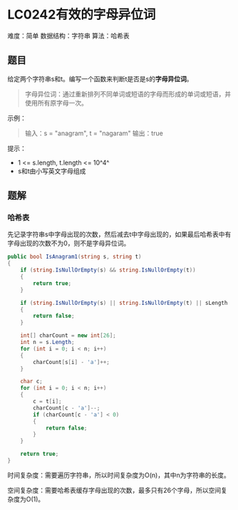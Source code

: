 # LC0242有效的字母异位词

难度：简单
数据结构：字符串
算法：哈希表

## 题目

给定两个字符串s和t。编写一个函数来判断t是否是s的**字母异位词**。

> 字母异位词：通过重新排列不同单词或短语的字母而形成的单词或短语，并使用所有原字母一次。

示例：

> 输入：s = "anagram", t = "nagaram"
> 输出：true

提示：

- 1 <= s.length, t.length <= 10^4^
- s和t由小写英文字母组成

## 题解

### 哈希表

先记录字符串s中字母出现的次数，然后减去t中字母出现的，如果最后哈希表中有字母出现的次数不为0，则不是字母异位词。

``` csharp
public bool IsAnagram1(string s, string t)
{
    if (string.IsNullOrEmpty(s) && string.IsNullOrEmpty(t))
    {
        return true;
    }

    if (string.IsNullOrEmpty(s) || string.IsNullOrEmpty(t) || sLength != t.Length)
    {
        return false;
    }

    int[] charCount = new int[26];
    int n = s.Length;
    for (int i = 0; i < n; i++)
    {
        charCount[s[i] - 'a']++;
    }

    char c;
    for (int i = 0; i < n; i++)
    {
        c = t[i];
        charCount[c - 'a']--;
        if (charCount[c - 'a'] < 0)
        {
            return false;
        }
    }

    return true;
}
```

时间复杂度：需要遍历字符串，所以时间复杂度为O(n)，其中n为字符串的长度。

空间复杂度：需要哈希表缓存字母出现的次数，最多只有26个字母，所以空间复杂度为O(1)。
